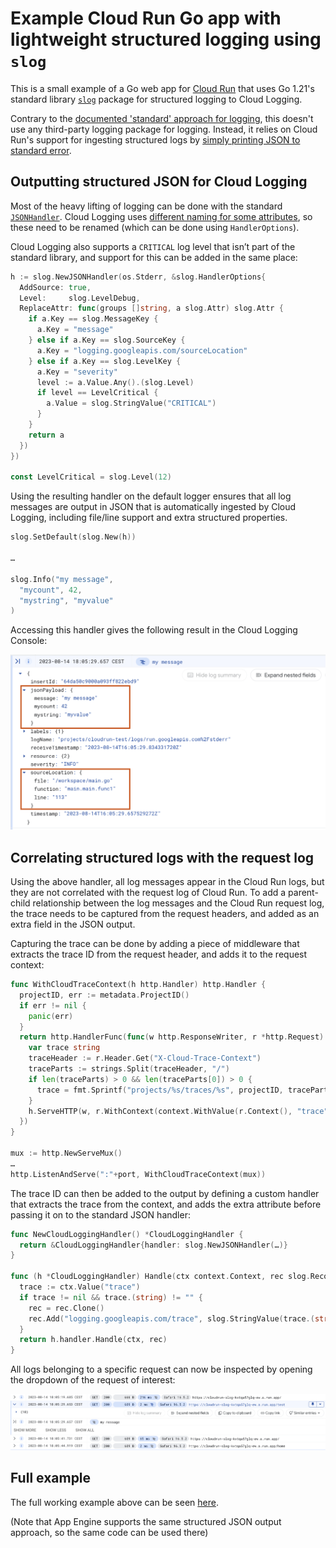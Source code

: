 # Example Cloud Run Go app with lightweight structured logging using `slog`

This is a small example of a Go web app for [Cloud Run](https://cloud.google.com/run) that uses
Go 1.21's standard library [`slog`](https://pkg.go.dev/log/slog) package for structured logging to Cloud Logging.

Contrary to the [documented 'standard' approach for
logging](https://cloud.google.com/logging/docs/setup/go), this doesn't
use any third-party logging package for logging. Instead, it relies on
Cloud Run's support for ingesting structured logs by [simply printing
JSON to standard
error](https://cloud.google.com/run/docs/logging#using-json).

## Outputting structured JSON for Cloud Logging

Most of the heavy lifting of logging can be done with the standard [`JSONHandler`](https://pkg.go.dev/golang.org/x/exp/slog#JSONHandler).
Cloud Logging uses [different naming for some attributes](https://cloud.google.com/logging/docs/agent/logging/configuration#special-fields), so these need to be renamed (which can be done using `HandlerOptions`).

Cloud Logging also supports a `CRITICAL` log level that isn’t part of the standard library, and support for this can be added in the
same place:

```go
h := slog.NewJSONHandler(os.Stderr, &slog.HandlerOptions{
  AddSource: true,
  Level:     slog.LevelDebug,
  ReplaceAttr: func(groups []string, a slog.Attr) slog.Attr {
    if a.Key == slog.MessageKey {
      a.Key = "message"
    } else if a.Key == slog.SourceKey {
      a.Key = "logging.googleapis.com/sourceLocation"
    } else if a.Key == slog.LevelKey {
      a.Key = "severity"
      level := a.Value.Any().(slog.Level)
      if level == LevelCritical {
        a.Value = slog.StringValue("CRITICAL")
      }
    }
    return a
  })
})

const LevelCritical = slog.Level(12)
```

Using the resulting handler on the default logger ensures that all log messages are output in JSON that is automatically ingested by Cloud Logging, including file/line support and extra structured properties.

```go
slog.SetDefault(slog.New(h))

…

slog.Info("my message", 
  "mycount", 42, 
  "mystring", "myvalue"
)
```

Accessing this handler gives the following result in the Cloud Logging Console:

![Cloud Logging screenshot with structured log output](doc/log.png)

## Correlating structured logs with the request log

Using the above handler, all log messages appear in the Cloud Run logs, but they are not correlated with the request log of Cloud Run. To add a parent-child relationship between the log messages and the Cloud Run request log, the trace needs to be captured from the request headers, and added as an extra field in the JSON output. 

Capturing the trace can be done by adding a piece of middleware that extracts the trace ID from the request header, and adds it to the request context:

```go
func WithCloudTraceContext(h http.Handler) http.Handler {
  projectID, err := metadata.ProjectID()
  if err != nil {
    panic(err)
  }
  return http.HandlerFunc(func(w http.ResponseWriter, r *http.Request) {
    var trace string
    traceHeader := r.Header.Get("X-Cloud-Trace-Context")
    traceParts := strings.Split(traceHeader, "/")
    if len(traceParts) > 0 && len(traceParts[0]) > 0 {
      trace = fmt.Sprintf("projects/%s/traces/%s", projectID, traceParts[0])
    }
    h.ServeHTTP(w, r.WithContext(context.WithValue(r.Context(), "trace", trace)))
  })
}

mux := http.NewServeMux()
…
http.ListenAndServe(":"+port, WithCloudTraceContext(mux))
```

The trace ID can then be added to the output by defining a custom handler that extracts the trace from the context, and adds the extra attribute before passing it on to the standard JSON handler:

```go
func NewCloudLoggingHandler() *CloudLoggingHandler {
  return &CloudLoggingHandler{handler: slog.NewJSONHandler(…)}
}

func (h *CloudLoggingHandler) Handle(ctx context.Context, rec slog.Record) error {
  trace := ctx.Value("trace")
  if trace != nil && trace.(string) != "" {
    rec = rec.Clone()
    rec.Add("logging.googleapis.com/trace", slog.StringValue(trace.(string)))
  }
  return h.handler.Handle(ctx, rec)
}
```

All logs belonging to a specific request can now be inspected by opening the dropdown
of the request of interest:

![Cloud Logging screenshot with correlated logs](doc/correlated.png)


## Full example

The full working example above can be seen [here](https://github.com/remko/cloudrun-slog/blob/main/main.go). 

(Note that App Engine supports the same structured JSON output approach, so the same code can be used there)

